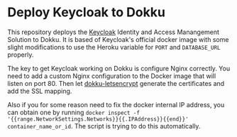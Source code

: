 # Deploy Keycloak to Dokku

This repository deploys the [Keycloak](https://www.keycloak.org) Identity and Access Manangement Solution 
to Dokku.  It is based of Keycloak's official docker image with some slight modifications to use the
Heroku variable for `PORT` and `DATABASE_URL` properly.

The key to get Keycloak working on Dokku is configure Nginx correctly. You need to add a custom Nginx configuration to the Docker image that will listen on port 80. Then let [dokku-letsencrypt](https://github.com/dokku/dokku-letsencrypt) generate the certificates and add the SSL mapping.

Also if you for some reason need to fix the docker internal IP address, you can obtain one by running `docker inspect -f '{{range.NetworkSettings.Networks}}{{.IPAddress}}{{end}}' container_name_or_id`. The script is trying to do this automatically.
